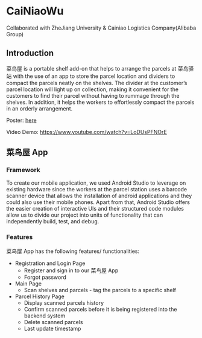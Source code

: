 # CaiNiaoWu
Collaborated with ZheJiang University & Cainiao Logistics Company(Alibaba Group)

## Introduction
菜鸟屋 is a portable shelf add-on that helps to arrange the parcels at 菜鸟驿站 with the use of an app to store the parcel location and dividers to compact the parcels neatly on the shelves. The divider at the customer’s parcel location will light up on collection, making it convenient for the customers to find their parcel without having to rummage through the shelves. In addition, it helps the workers to effortlessly compact the parcels in an orderly arrangement.

Poster: [here](https://github.com/YehSweeKhim/CaiNiaoWu/blob/master/%E8%8F%9C%E9%B8%9F%E5%B1%8B%20Poster.png)

Video Demo: https://www.youtube.com/watch?v=LoDUsPFNOrE

## 菜鸟屋 App
### Framework
To create our mobile application, we used Android Studio to leverage on existing hardware since the workers at the parcel station uses a barcode scanner device that allows the installation of android applications and they could also use their mobile phones. Apart from that, Android Studio offers the easier creation of interactive UIs and their structured code modules allow us to divide our project into units of functionality that can independently build, test, and debug.

### Features
菜鸟屋 App has the following features/ functionalities:
* Registration and Login Page 
  * Register and sign in to our 菜鸟屋 App
  * Forgot password
* Main Page
  * Scan shelves and parcels - tag the parcels to a specific shelf
* Parcel History Page 
  * Display scanned parcels history
  * Confirm scanned parcels before it is being registered into the backend system
  * Delete scanned parcels
  * Last update timestamp

